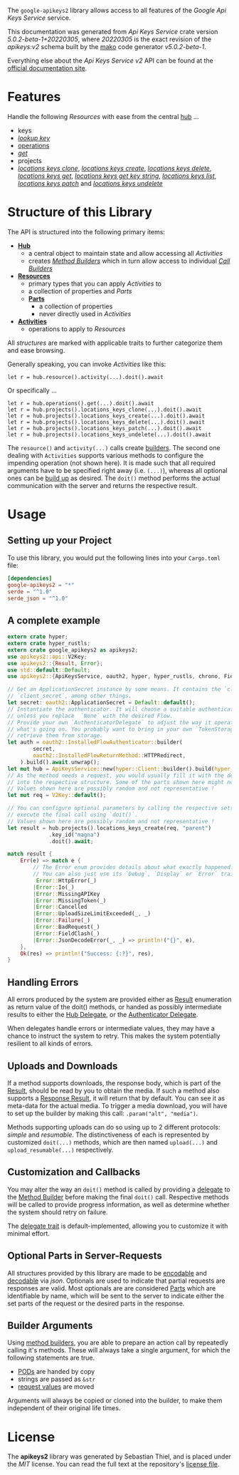 <!---
DO NOT EDIT !
This file was generated automatically from 'src/generator/templates/api/README.md.mako'
DO NOT EDIT !
-->
The `google-apikeys2` library allows access to all features of the *Google Api Keys Service* service.

This documentation was generated from *Api Keys Service* crate version *5.0.2-beta-1+20220305*, where *20220305* is the exact revision of the *apikeys:v2* schema built by the [mako](http://www.makotemplates.org/) code generator *v5.0.2-beta-1*.

Everything else about the *Api Keys Service* *v2* API can be found at the
[official documentation site](https://cloud.google.com/api-keys/docs).
# Features

Handle the following *Resources* with ease from the central [hub](https://docs.rs/google-apikeys2/5.0.2-beta-1+20220305/google_apikeys2/ApiKeysService) ... 

* keys
 * [*lookup key*](https://docs.rs/google-apikeys2/5.0.2-beta-1+20220305/google_apikeys2/api::KeyLookupKeyCall)
* [operations](https://docs.rs/google-apikeys2/5.0.2-beta-1+20220305/google_apikeys2/api::Operation)
 * [*get*](https://docs.rs/google-apikeys2/5.0.2-beta-1+20220305/google_apikeys2/api::OperationGetCall)
* projects
 * [*locations keys clone*](https://docs.rs/google-apikeys2/5.0.2-beta-1+20220305/google_apikeys2/api::ProjectLocationKeyCloneCall), [*locations keys create*](https://docs.rs/google-apikeys2/5.0.2-beta-1+20220305/google_apikeys2/api::ProjectLocationKeyCreateCall), [*locations keys delete*](https://docs.rs/google-apikeys2/5.0.2-beta-1+20220305/google_apikeys2/api::ProjectLocationKeyDeleteCall), [*locations keys get*](https://docs.rs/google-apikeys2/5.0.2-beta-1+20220305/google_apikeys2/api::ProjectLocationKeyGetCall), [*locations keys get key string*](https://docs.rs/google-apikeys2/5.0.2-beta-1+20220305/google_apikeys2/api::ProjectLocationKeyGetKeyStringCall), [*locations keys list*](https://docs.rs/google-apikeys2/5.0.2-beta-1+20220305/google_apikeys2/api::ProjectLocationKeyListCall), [*locations keys patch*](https://docs.rs/google-apikeys2/5.0.2-beta-1+20220305/google_apikeys2/api::ProjectLocationKeyPatchCall) and [*locations keys undelete*](https://docs.rs/google-apikeys2/5.0.2-beta-1+20220305/google_apikeys2/api::ProjectLocationKeyUndeleteCall)




# Structure of this Library

The API is structured into the following primary items:

* **[Hub](https://docs.rs/google-apikeys2/5.0.2-beta-1+20220305/google_apikeys2/ApiKeysService)**
    * a central object to maintain state and allow accessing all *Activities*
    * creates [*Method Builders*](https://docs.rs/google-apikeys2/5.0.2-beta-1+20220305/google_apikeys2/client::MethodsBuilder) which in turn
      allow access to individual [*Call Builders*](https://docs.rs/google-apikeys2/5.0.2-beta-1+20220305/google_apikeys2/client::CallBuilder)
* **[Resources](https://docs.rs/google-apikeys2/5.0.2-beta-1+20220305/google_apikeys2/client::Resource)**
    * primary types that you can apply *Activities* to
    * a collection of properties and *Parts*
    * **[Parts](https://docs.rs/google-apikeys2/5.0.2-beta-1+20220305/google_apikeys2/client::Part)**
        * a collection of properties
        * never directly used in *Activities*
* **[Activities](https://docs.rs/google-apikeys2/5.0.2-beta-1+20220305/google_apikeys2/client::CallBuilder)**
    * operations to apply to *Resources*

All *structures* are marked with applicable traits to further categorize them and ease browsing.

Generally speaking, you can invoke *Activities* like this:

```Rust,ignore
let r = hub.resource().activity(...).doit().await
```

Or specifically ...

```ignore
let r = hub.operations().get(...).doit().await
let r = hub.projects().locations_keys_clone(...).doit().await
let r = hub.projects().locations_keys_create(...).doit().await
let r = hub.projects().locations_keys_delete(...).doit().await
let r = hub.projects().locations_keys_patch(...).doit().await
let r = hub.projects().locations_keys_undelete(...).doit().await
```

The `resource()` and `activity(...)` calls create [builders][builder-pattern]. The second one dealing with `Activities` 
supports various methods to configure the impending operation (not shown here). It is made such that all required arguments have to be 
specified right away (i.e. `(...)`), whereas all optional ones can be [build up][builder-pattern] as desired.
The `doit()` method performs the actual communication with the server and returns the respective result.

# Usage

## Setting up your Project

To use this library, you would put the following lines into your `Cargo.toml` file:

```toml
[dependencies]
google-apikeys2 = "*"
serde = "^1.0"
serde_json = "^1.0"
```

## A complete example

```Rust
extern crate hyper;
extern crate hyper_rustls;
extern crate google_apikeys2 as apikeys2;
use apikeys2::api::V2Key;
use apikeys2::{Result, Error};
use std::default::Default;
use apikeys2::{ApiKeysService, oauth2, hyper, hyper_rustls, chrono, FieldMask};

// Get an ApplicationSecret instance by some means. It contains the `client_id` and 
// `client_secret`, among other things.
let secret: oauth2::ApplicationSecret = Default::default();
// Instantiate the authenticator. It will choose a suitable authentication flow for you, 
// unless you replace  `None` with the desired Flow.
// Provide your own `AuthenticatorDelegate` to adjust the way it operates and get feedback about 
// what's going on. You probably want to bring in your own `TokenStorage` to persist tokens and
// retrieve them from storage.
let auth = oauth2::InstalledFlowAuthenticator::builder(
        secret,
        oauth2::InstalledFlowReturnMethod::HTTPRedirect,
    ).build().await.unwrap();
let mut hub = ApiKeysService::new(hyper::Client::builder().build(hyper_rustls::HttpsConnectorBuilder::new().with_native_roots().https_or_http().enable_http1().enable_http2().build()), auth);
// As the method needs a request, you would usually fill it with the desired information
// into the respective structure. Some of the parts shown here might not be applicable !
// Values shown here are possibly random and not representative !
let mut req = V2Key::default();

// You can configure optional parameters by calling the respective setters at will, and
// execute the final call using `doit()`.
// Values shown here are possibly random and not representative !
let result = hub.projects().locations_keys_create(req, "parent")
             .key_id("magna")
             .doit().await;

match result {
    Err(e) => match e {
        // The Error enum provides details about what exactly happened.
        // You can also just use its `Debug`, `Display` or `Error` traits
         Error::HttpError(_)
        |Error::Io(_)
        |Error::MissingAPIKey
        |Error::MissingToken(_)
        |Error::Cancelled
        |Error::UploadSizeLimitExceeded(_, _)
        |Error::Failure(_)
        |Error::BadRequest(_)
        |Error::FieldClash(_)
        |Error::JsonDecodeError(_, _) => println!("{}", e),
    },
    Ok(res) => println!("Success: {:?}", res),
}

```
## Handling Errors

All errors produced by the system are provided either as [Result](https://docs.rs/google-apikeys2/5.0.2-beta-1+20220305/google_apikeys2/client::Result) enumeration as return value of
the doit() methods, or handed as possibly intermediate results to either the 
[Hub Delegate](https://docs.rs/google-apikeys2/5.0.2-beta-1+20220305/google_apikeys2/client::Delegate), or the [Authenticator Delegate](https://docs.rs/yup-oauth2/*/yup_oauth2/trait.AuthenticatorDelegate.html).

When delegates handle errors or intermediate values, they may have a chance to instruct the system to retry. This 
makes the system potentially resilient to all kinds of errors.

## Uploads and Downloads
If a method supports downloads, the response body, which is part of the [Result](https://docs.rs/google-apikeys2/5.0.2-beta-1+20220305/google_apikeys2/client::Result), should be
read by you to obtain the media.
If such a method also supports a [Response Result](https://docs.rs/google-apikeys2/5.0.2-beta-1+20220305/google_apikeys2/client::ResponseResult), it will return that by default.
You can see it as meta-data for the actual media. To trigger a media download, you will have to set up the builder by making
this call: `.param("alt", "media")`.

Methods supporting uploads can do so using up to 2 different protocols: 
*simple* and *resumable*. The distinctiveness of each is represented by customized 
`doit(...)` methods, which are then named `upload(...)` and `upload_resumable(...)` respectively.

## Customization and Callbacks

You may alter the way an `doit()` method is called by providing a [delegate](https://docs.rs/google-apikeys2/5.0.2-beta-1+20220305/google_apikeys2/client::Delegate) to the 
[Method Builder](https://docs.rs/google-apikeys2/5.0.2-beta-1+20220305/google_apikeys2/client::CallBuilder) before making the final `doit()` call. 
Respective methods will be called to provide progress information, as well as determine whether the system should 
retry on failure.

The [delegate trait](https://docs.rs/google-apikeys2/5.0.2-beta-1+20220305/google_apikeys2/client::Delegate) is default-implemented, allowing you to customize it with minimal effort.

## Optional Parts in Server-Requests

All structures provided by this library are made to be [encodable](https://docs.rs/google-apikeys2/5.0.2-beta-1+20220305/google_apikeys2/client::RequestValue) and 
[decodable](https://docs.rs/google-apikeys2/5.0.2-beta-1+20220305/google_apikeys2/client::ResponseResult) via *json*. Optionals are used to indicate that partial requests are responses 
are valid.
Most optionals are are considered [Parts](https://docs.rs/google-apikeys2/5.0.2-beta-1+20220305/google_apikeys2/client::Part) which are identifiable by name, which will be sent to 
the server to indicate either the set parts of the request or the desired parts in the response.

## Builder Arguments

Using [method builders](https://docs.rs/google-apikeys2/5.0.2-beta-1+20220305/google_apikeys2/client::CallBuilder), you are able to prepare an action call by repeatedly calling it's methods.
These will always take a single argument, for which the following statements are true.

* [PODs][wiki-pod] are handed by copy
* strings are passed as `&str`
* [request values](https://docs.rs/google-apikeys2/5.0.2-beta-1+20220305/google_apikeys2/client::RequestValue) are moved

Arguments will always be copied or cloned into the builder, to make them independent of their original life times.

[wiki-pod]: http://en.wikipedia.org/wiki/Plain_old_data_structure
[builder-pattern]: http://en.wikipedia.org/wiki/Builder_pattern
[google-go-api]: https://github.com/google/google-api-go-client

# License
The **apikeys2** library was generated by Sebastian Thiel, and is placed 
under the *MIT* license.
You can read the full text at the repository's [license file][repo-license].

[repo-license]: https://github.com/Byron/google-apis-rsblob/main/LICENSE.md

